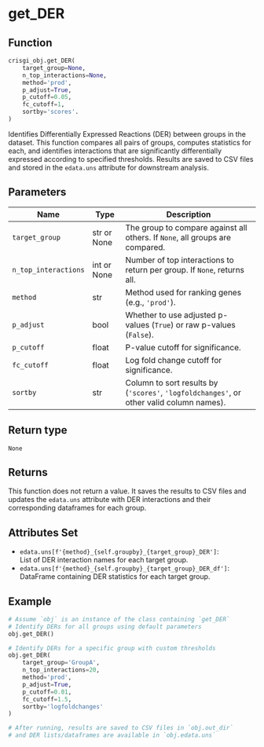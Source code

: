 # get_DER

## Function

```python
crisgi_obj.get_DER(
    target_group=None,
    n_top_interactions=None,
    method='prod',
    p_adjust=True,
    p_cutoff=0.05,
    fc_cutoff=1,
    sortby='scores'.
)
```

Identifies Differentially Expressed Reactions (DER) between groups in the dataset. This function compares all pairs of groups, computes statistics for each, and identifies interactions that are significantly differentially expressed according to specified thresholds. Results are saved to CSV files and stored in the `edata.uns` attribute for downstream analysis.

## Parameters

| Name               | Type      | Description                                                                                   |
|--------------------|-----------|-----------------------------------------------------------------------------------------------|
| `target_group`     | str or None | The group to compare against all others. If `None`, all groups are compared.                |
| `n_top_interactions` | int or None | Number of top interactions to return per group. If `None`, returns all.                     |
| `method`           | str       | Method used for ranking genes (e.g., `'prod'`).                                              |
| `p_adjust`         | bool      | Whether to use adjusted p-values (`True`) or raw p-values (`False`).                         |
| `p_cutoff`         | float     | P-value cutoff for significance.                                                             |
| `fc_cutoff`        | float     | Log fold change cutoff for significance.                                                     |
| `sortby`           | str       | Column to sort results by (`'scores'`, `'logfoldchanges'`, or other valid column names).     |

## Return type

`None`

## Returns

This function does not return a value. It saves the results to CSV files and updates the `edata.uns` attribute with DER interactions and their corresponding dataframes for each group.

## Attributes Set

- `edata.uns[f'{method}_{self.groupby}_{target_group}_DER']`:  
  List of DER interaction names for each target group.
- `edata.uns[f'{method}_{self.groupby}_{target_group}_DER_df']`:  
  DataFrame containing DER statistics for each target group.

## Example

```python
# Assume `obj` is an instance of the class containing `get_DER`
# Identify DERs for all groups using default parameters
obj.get_DER()

# Identify DERs for a specific group with custom thresholds
obj.get_DER(
    target_group='GroupA',
    n_top_interactions=20,
    method='prod',
    p_adjust=True,
    p_cutoff=0.01,
    fc_cutoff=1.5,
    sortby='logfoldchanges'
)

# After running, results are saved to CSV files in `obj.out_dir`
# and DER lists/dataframes are available in `obj.edata.uns`
```

